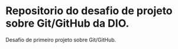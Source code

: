 # Repositorio do desafio de projeto sobre Git/GitHub da DIO.
Desafio de primeiro projeto sobre Git/GitHub.
